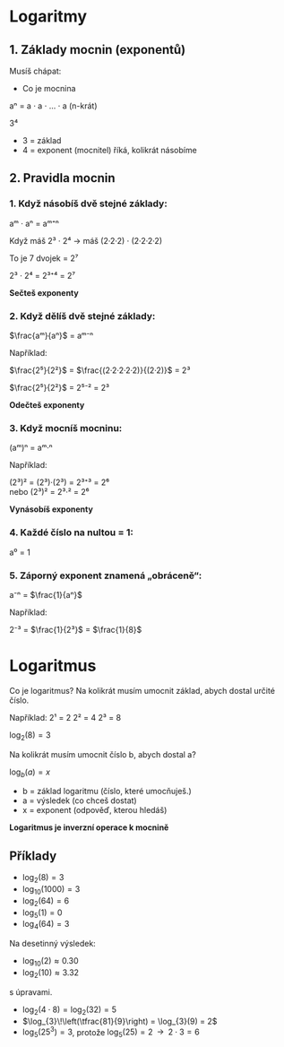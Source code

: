 # Logaritmy

## 1. Základy mocnin (exponentů)

Musíš chápat:
- Co je mocnina

aⁿ = a · a · ... · a (n-krát)

3⁴  
- 3 = základ  
- 4 = exponent (mocnitel) říká, kolikrát násobíme  

## 2. Pravidla mocnin

### 1. Když násobíš dvě stejné základy:

aᵐ · aⁿ = aᵐ⁺ⁿ

Když máš 2³ · 2⁴ → máš (2·2·2) · (2·2·2·2)  

To je 7 dvojek = 2⁷

2³ · 2⁴ = 2³⁺⁴ = 2⁷

**Sečteš exponenty**

### 2. Když dělíš dvě stejné základy:

$\frac{aᵐ}{aⁿ}$ = aᵐ⁻ⁿ

Například:

$\frac{2⁵}{2²}$ = $\frac{(2·2·2·2·2)}{(2·2)}$  = 2³

$\frac{2⁵}{2²}$ = 2⁵⁻² = 2³

**Odečteš exponenty**

### 3. Když mocníš mocninu:

(aᵐ)ⁿ = aᵐ·ⁿ

Například:

(2³)² = (2³)·(2³) = 2³⁺³ = 2⁶  
nebo (2³)² = 2³·² = 2⁶

**Vynásobíš exponenty**

### 4. Každé číslo na nultou = 1:

a⁰ = 1

### 5. Záporný exponent znamená „obráceně“:

a⁻ⁿ = $\frac{1}{aⁿ}$

Například:

2⁻³ = $\frac{1}{2³}$ = $\frac{1}{8}$


# Logaritmus

Co je logaritmus?
Na kolikrát musím umocnit základ, abych dostal určité číslo.

Například:
2¹ = 2 
2² = 4 
2³ = 8 

$\log_{2}(8) = 3$

Na kolikrát musím umocnit číslo b, abych dostal a?

$\log_{b}(a) = x$

- b = základ logaritmu (číslo, které umocňuješ.)
- a = výsledek (co chceš dostat) 
- x = exponent (odpověď, kterou hledáš)

**Logaritmus je inverzní operace k mocnině**

## Příklady

- $\log_{2}(8) = 3$
- $\log_{10}(1000) = 3$
- $\log_{2}(64) = 6$
- $\log_{5}(1) = 0$
- $\log_{4}(64) = 3$

Na desetinný výsledek: 
- $\log_{10}(2) \approx 0.30$
- $\log_{2}(10) \approx 3.32$


s úpravami.

- $\log_{2}(4 \cdot 8) = \log_{2}(32) = 5$
- $\log_{3}\!\left(\tfrac{81}{9}\right) = \log_{3}(9) = 2$
- $\log_{5}(25^{3}) = 3$, protože $\log_{5}(25) = 2 \;\;\rightarrow\;\; 2 \cdot 3 = 6$
